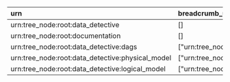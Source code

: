 | urn                                              | breadcrumb_urn                        | breadcrumb_entity   |
|:-------------------------------------------------|:--------------------------------------|:--------------------|
| urn:tree_node:root:data_detective                | []                                    | []                  |
| urn:tree_node:root:documentation                 | []                                    | []                  |
| urn:tree_node:root:data_detective:dags           | ["urn:tree_node:root:data_detective"] | ["Data Detective"]  |
| urn:tree_node:root:data_detective:physical_model | ["urn:tree_node:root:data_detective"] | ["Data Detective"]  |
| urn:tree_node:root:data_detective:logical_model  | ["urn:tree_node:root:data_detective"] | ["Data Detective"]  |